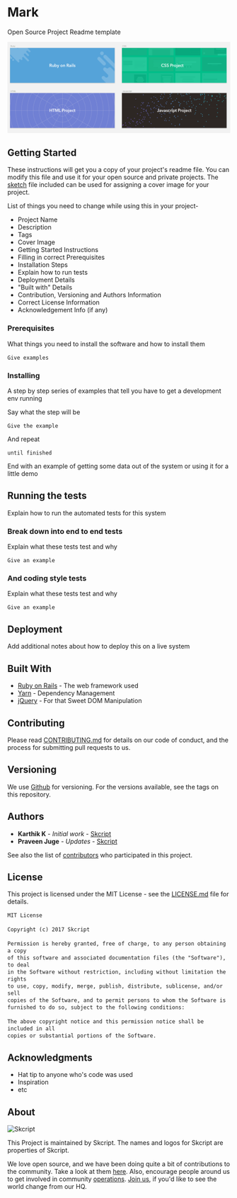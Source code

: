# Mark

Open Source Project Readme template

![Project Image](project_image.png)

## Getting Started

These instructions will get you a copy of your project's readme file. You can modify this file and use it for your open source and private projects. The [sketch](Mark_sketch.sketch) file included can be used for assigning a cover image for your project.

List of things you need to change while using this in your project-

- Project Name
- Description
- Tags
- Cover Image
- Getting Started Instructions
- Filling in correct Prerequisites
- Installation Steps
- Explain how to run tests
- Deployment Details
- "Built with" Details
- Contribution, Versioning and Authors Information
- Correct License Information
- Acknowledgement Info (if any)

### Prerequisites

What things you need to install the software and how to install them

```
Give examples
```

### Installing

A step by step series of examples that tell you have to get a development env running

Say what the step will be

```
Give the example
```

And repeat

```
until finished
```

End with an example of getting some data out of the system or using it for a little demo

## Running the tests

Explain how to run the automated tests for this system

### Break down into end to end tests

Explain what these tests test and why

```
Give an example
```

### And coding style tests

Explain what these tests test and why

```
Give an example
```

## Deployment

Add additional notes about how to deploy this on a live system

## Built With

* [Ruby on Rails](http://rubyonrails.org) - The web framework used
* [Yarn](https://yarnpkg.com) - Dependency Management
* [jQuery](https://jquery.com) - For that Sweet DOM Manipulation

## Contributing

Please read [CONTRIBUTING.md](#) for details on our code of conduct, and the process for submitting pull requests to us.

## Versioning

We use [Github](http://github.com/) for versioning. For the versions available, see the tags on this repository. 

## Authors

* **Karthik K** - *Initial work* - [Skcript](https://skcript.com/)
* **Praveen Juge** - *Updates* - [Skcript](https://skcript.com/)

See also the list of [contributors](https://github.com/skcript/Mark/graphs/contributors) who participated in this project.

## License

This project is licensed under the MIT License - see the [LICENSE.md](LICENSE.md) file for details.

	MIT License

	Copyright (c) 2017 Skcript

	Permission is hereby granted, free of charge, to any person obtaining a copy
	of this software and associated documentation files (the "Software"), to deal
	in the Software without restriction, including without limitation the rights
	to use, copy, modify, merge, publish, distribute, sublicense, and/or sell
	copies of the Software, and to permit persons to whom the Software is
	furnished to do so, subject to the following conditions:

	The above copyright notice and this permission notice shall be included in all
	copies or substantial portions of the Software.

## Acknowledgments

* Hat tip to anyone who's code was used
* Inspiration
* etc

## About

![Skcript](http://www.skcript.com/static/skcript_norm.png)

This Project is maintained by Skcript. The names and logos for
Skcript are properties of Skcript.

We love open source, and we have been doing quite a bit of contributions to the community. Take a look at them [here][skcriptoss]. Also, encourage people around us to get involved in community [operations][community]. [Join us][hiring], if you'd like to see the world change from our HQ.

[skcriptoss]: http://skcript.github.io/
[community]: http://discourse.skcript.com/
[hiring]: http://www.skcript.com/careers?utm_source=github